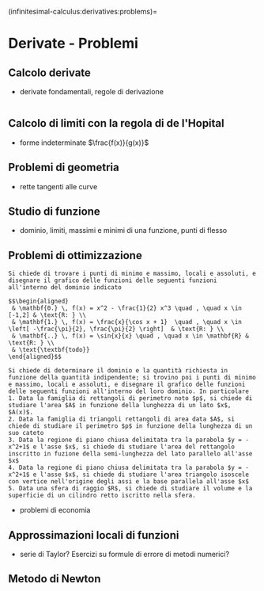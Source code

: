 (infinitesimal-calculus:derivatives:problems)=
# Derivate - Problemi

## Calcolo derivate
- derivate fondamentali, regole di derivazione
```{exercise}
```

## Calcolo di limiti con la regola di de l'Hopital
- forme indeterminate $\frac{f(x)}{g(x)}$

## Problemi di geometria
- rette tangenti alle curve

## Studio di funzione
- dominio, limiti, massimi e minimi di una funzione, punti di flesso

## Problemi di ottimizzazione
```{exercise}
Si chiede di trovare i punti di minimo e massimo, locali e assoluti, e disegnare il grafico delle funzioni delle seguenti funzioni all'interno del dominio indicato

$$\begin{aligned}
 & \mathbf{0.} \, f(x) = x^2 - \frac{1}{2} x^3 \quad , \quad x \in [-1,2] & \text{R: } \\
 & \mathbf{1.} \, f(x) = \frac{x}{\cos x + 1}  \quad , \quad x \in \left[ -\frac{\pi}{2}, \frac{\pi}{2} \right]  & \text{R: } \\
 & \mathbf{..} \, f(x) = \sin{x}{x} \quad , \quad x \in \mathbf{R} & \text{R: } \\
 & \text{\textbf{todo}}
\end{aligned}$$
```
```{exercise} Esercizi di geometria
Si chiede di determinare il dominio e la quantità richiesta in funzione della quantità indipendente; si trovino poi i punti di minimo e massimo, locali e assoluti, e disegnare il grafico delle funzioni delle seguenti funzioni all'interno del loro dominio. In particolare
1. Data la famiglia di rettangoli di perimetro noto $p$, si chiede di studiare l'area $A$ in funzione della lunghezza di un lato $x$, $A(x)$.
2. Data la famiglia di triangoli rettangoli di area data $A$, si chiede di studiare il perimetro $p$ in funzione della lunghezza di un suo cateto
3. Data la regione di piano chiusa delimitata tra la parabola $y = -x^2+1$ e l'asse $x$, si chiede di studiare l'area del rettangolo inscritto in fuzione della semi-lunghezza del lato parallelo all'asse $x$
4. Data la regione di piano chiusa delimitata tra la parabola $y = -x^2+1$ e l'asse $x$, si chiede di studiare l'area triangolo isoscele con vertice nell'origine degli assi e la base parallela all'asse $x$
5. Data una sfera di raggio $R$, si chiede di studiare il volume e la superficie di un cilindro retto iscritto nella sfera.
```
- problemi di economia

## Approssimazioni locali di funzioni
- serie di Taylor? Esercizi su formule di errore di metodi numerici?

## Metodo di Newton
